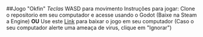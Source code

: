 ##Jogo "Okfin"
*Teclas* WASD para movimento
Instruções para jogar:
Clone o repositorio em seu computador e acesse usando o Godot (Baixe na Steam a Engine)
**OU**
Use este [Link](https://kauannicolass1264.itch.io/okfin) para baixar o jogo em seu computador (Caso o seu computador alerte uma ameaça de virus, clique em "Ignorar")

